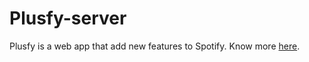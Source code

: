 # Plusfy-server
Plusfy is a web app that add new features to Spotify. Know more [here](https://github.com/joaodjtr/plusfy).
